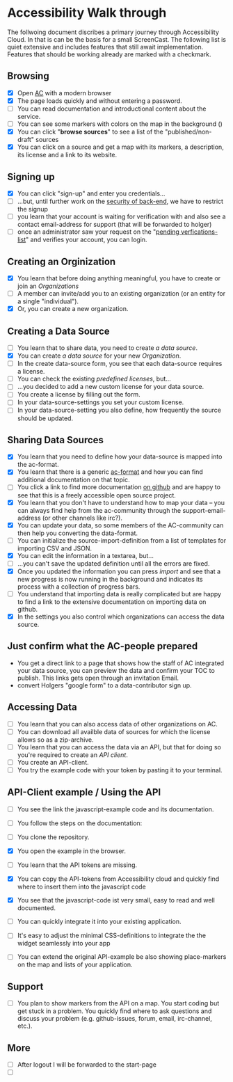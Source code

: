# Accessibility Walk through

The follwoing document discribes a primary journey through Accessibility Cloud. In that is can be the basis for a small ScreenCast. The following list is quiet extensive and includes features that still await implementation. Features that should be working already are marked with a checkmark.

## Browsing

- [x] Open [AC](https://accessibility.cloud/) with a modern browser
- [x] The page loads quickly and without entering a password.
- [ ] You can read documentation and introductional content about the service.
- [ ] You can see some markers with colors on the map in the background ()
- [x] You can click "**browse sources**" to see a list of the "published/non-draft" sources
- [x] You can click on a source and get a map with its markers, a description, its license and a link to its website.

## Signing up

- [x] You can click "sign-up" and enter you credentials...
- [ ] ...but, until further work on the [security of back-end](https://trello.com/c/a6ROhrCH/209-prevent-un-moderated-input-of-javascript-code-into-source-mapping-definitions), we have to restrict the signup
- [ ] you learn that your account is waiting for verification with and also see a contact email-address for support (that will be forwarded to holger)
- [ ] once an administrator saw your request on the "[pending verfications-list](https://trello.com/c/gEo7n1nJ/210-added-a-pending-user-verifications-list-for-administrators)" and verifies your account, you can login.

## Creating an Orginization

- [x] You learn that before doing anything meaningful, you have to create or join an *Organizations*
- [ ] A member can invite/add you to an existing organization (or an entity for a single "individual").
- [x] Or, you can create a new organization.

## Creating a Data Source

- [ ] You learn that to share data, you need to create *a data source*.
- [x] You can create *a data source* for your new *Organization*.
- [ ] In the create data-source form, you see that each data-source requires a license.
- [ ] You can check the existing *predefined licenses*, but...
- [ ] ...you decided to add a new custom license for your data source.
- [ ] You create a license by filling out the form.
- [ ] In your data-source-settings you set your custom license.
- [ ] In your data-source-setting you also define, how frequently the source should be updated.

## Sharing Data Sources

- [x] You learn that you need to define how your data-source is mapped into the ac-format.
- [x] You learn that there is a generic [ac-format](ac-format.md) and how you can find additional documentation on that topic.
- [ ] You click a link to find more documentation [on github](https://github.com/sozialhelden/accessibility-cloud/tree/master/docs) and are happy to see that this is a freely accessible open source project.
- [x] You learn that you don't have to understand how to map your data – you can always find help from the ac-community through the support-email-address (or other channels like irc?).
- [x] You can update your data, so some members of the AC-community can then help you converting the data-format.
- [ ] You can initialize the source-import-definition from a list of templates for importing CSV and JSON.
- [x] You can edit the information in a textarea, but...
- [ ] …you can't save the updated definition until all the errors are fixed.
- [x] Once you updated the information you can press *import* and see that a new progress is now running in the background and indicates its process with a collection of progress bars.
- [ ] You understand that importing data is really complicated but are happy to find a link to the extensive documentation on importing data on github.
- [x] In the settings you also control which organizations can access the data source.

## Just confirm what the AC-people prepared

- You get a direct link to a page that shows how the staff of AC integrated your data source, you can preview the data and confirm your TOC to publish. This links gets open through an invitation Email.
- convert Holgers "google form" to a data-contributor sign up.

## Accessing Data

- [ ] You learn that you can also access data of other organizations on AC.
- [ ] You can download all availble data of sources for which the license allows so as a zip-archive.
- [ ] You learn that you can access the data via an API, but that for doing so you're required to create an *API client*.
- [ ] You create an API-client.
- [ ] You try the example code with your token by pasting it to your terminal.

## API-Client example / Using the API

- [ ] You see the link the javascript-example code and its documentation.
- [ ] You follow the steps on the documentation:
- [ ] You clone the repository.
- [x] You open the example in the browser.
- [ ] You learn that the API tokens are missing.
- [x] You can copy the API-tokens from Accessibility cloud and quickly find where to insert them into the javascript code
- [x] You see that the javascript-code ist very small, easy to read and well documented.
- [ ] You can quickly integrate it into your existing application.
- [ ] It's easy to adjust the minimal CSS-definitions to integrate the the widget seamlessly into your app
- [ ] You can extend the original API-example be also showing place-markers on the map and lists of your application.




## Support

- [ ] You plan to show markers from the API on a map. You start coding but get stuck in a problem. You quickly find where to ask questions and discuss your problem (e.g. github-issues, forum, email, irc-channel, etc.).



## More

- [ ] After logout I will be forwarded to the start-page
- [ ] ​

